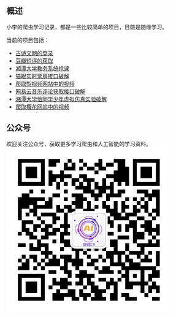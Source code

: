 ## 概述
小李的爬虫学习记录，都是一些比较简单的项目，目前是随缘学习。

当前的项目包括：
- [古诗文网的登录](./gushiwen)
- [豆瓣短评的获取](./douban)
- [湘潭大学教务系统抢课](./jwxt_course)
- [猫眼实时票房接口破解](./maoyan)
- [爬取梨视频网站中的视频](./pear)
- [网易云音乐评论获取接口破解](./wangyiyun)
- [湘潭大学恰同学少年虚拟仿真实验破解](./xiunifangzhen)
- [爬取樱花网站中的视频](./yinghuavideo')

## 公众号
欢迎关注公众号，获取更多学习爬虫和人工智能的学习资料。
![code](./resources/code.jpg)

